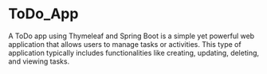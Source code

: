 # ToDo_App
A ToDo app using Thymeleaf and Spring Boot is a simple yet powerful web application that allows users to manage tasks or activities. This type of application typically includes functionalities like creating, updating, deleting, and viewing tasks.
